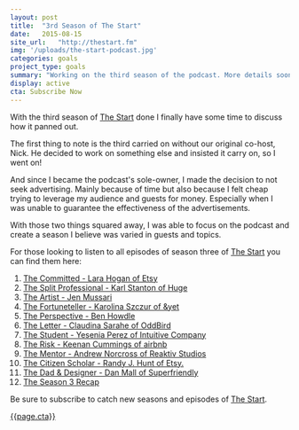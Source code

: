 ```yaml
---
layout: post
title:  "3rd Season of The Start"
date:   2015-08-15
site_url:   "http://thestart.fm"
img: '/uploads/the-start-podcast.jpg'
categories: goals
project_type: goals
summary: "Working on the third season of the podcast. More details soon!"
display: active
cta: Subscribe Now
---
```

With the third season of [The Start](http://thestart.fm) done I finally have some time to discuss how it panned out. 

The first thing to note is the third carried on without our original co-host, Nick. He decided to work on something else and insisted it carry on, so I went on! 

And since I became the podcast's sole-owner, I made the decision to not seek advertising. Mainly because of time but also because I felt cheap trying to leverage my audience and guests for money. Especially when I was unable to guarantee the effectiveness of the advertisements. 

With those two things squared away, I was able to focus on the podcast and create a season I believe was varied in guests and topics. 

For those looking to listen to all episodes of season three of [The Start](http://thestart.fm) you can find them here: 

<ol>
	<li><a href="http://thestart.fm/interviews/the-committed" target="_blank">The Committed - Lara Hogan of Etsy</a></li>
	<li><a href="http://thestart.fm/interviews/the-split-professional" target="_blank">The Split Professional - Karl Stanton of Huge</a></li>
	<li><a href="http://thestart.fm/interviews/the-artist" target="_blank">The Artist - Jen Mussari</a></li>
	<li><a href="http://thestart.fm/interviews/the-fortuneteller" target="_blank">The Fortuneteller - Karolina Szczur of &yet</a></li>
	<li><a href="http://thestart.fm/interviews/the-perspective" target="_blank">The Perspective - Ben Howdle</a></li>
	<li><a href="http://thestart.fm/interviews/the-letter" target="_blank">The Letter - Claudina Sarahe of OddBird</a></li>
	<li><a href="http://thestart.fm/interviews/the-student" target="_blank">The Student - Yesenia Perez of Intuitive Company</a></li>
	<li><a href="http://thestart.fm/interviews/the-risk" target="_blank">The Risk - Keenan Cummings of airbnb</a></li>
	<li><a href="http://thestart.fm/interviews/the-mentor" target="_blank">The Mentor - Andrew Norcross of Reaktiv Studios</a></li>
	<li><a href="http://thestart.fm/interviews/the-citizen-scholar" target="_blank">The Citizen Scholar - Randy J. Hunt of Etsy.</a></li>
	<li><a href="http://thestart.fm/interviews/the-dad-designer" target="_blank">The Dad & Designer - Dan Mall of Superfriendly</a></li>
	<li><a href="http://thestart.fm/interviews/season-3-recap" target="_blank">The Season 3 Recap</a></li>
</ol>

Be sure to subscribe to catch new seasons and episodes of [The Start](http://thestart.fm).



<a href="{{page.site_url}}" class="btn" target="_blank">{{page.cta}}</a>